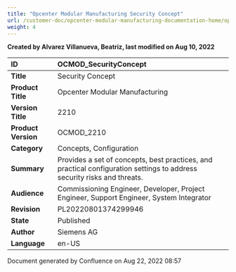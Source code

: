 ```yaml
---
title: "Opcenter Modular Manufacturing Security Concept"
url: /customer-doc/opcenter-modular-manufacturing-documentation-home/opcenter-modular-manufacturing-security-concept/
weight: 4
---
```


**Created by Alvarez Villanueva, Beatriz, last modified on Aug 10, 2022** 

|**ID**|OCMOD\_SecurityConcept|
| :- | :- |
|**Title**|Security Concept|
|**Product Title**|Opcenter Modular Manufacturing|
|**Version Title**|2210|
|**Product Version**|OCMOD\_2210|
|**Category**|Concepts, Configuration|
|**Summary**|Provides a set of concepts, best practices, and practical configuration settings to address security risks and threats.|
|**Audience**|Commissioning Engineer, Developer, Project Engineer, Support Engineer, System Integrator|
|**Revision**|PL20220801374299946|
|**State**|Published|
|**Author**|Siemens AG|
|**Language**|en-US|
Document generated by Confluence on Aug 22, 2022 08:57